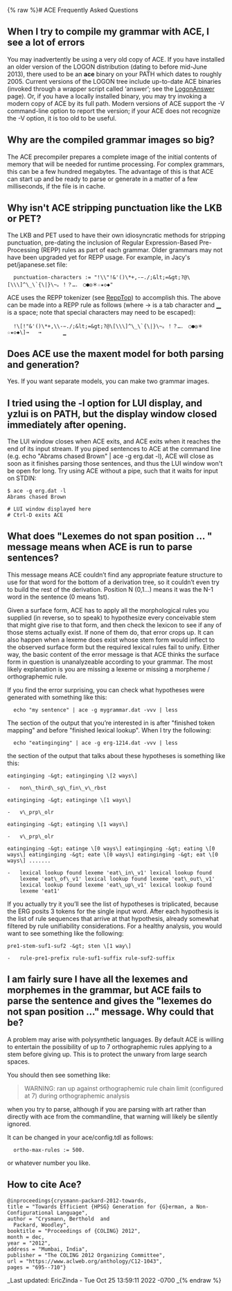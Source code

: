 {% raw %}# ACE Frequently Asked Questions

## When I try to compile my grammar with ACE, I see a lot of errors

You may inadvertently be using a very old copy of ACE. If you have
installed an older version of the LOGON distribution (dating to before
mid-June 2013), there used to be an **ace** binary on your PATH which
dates to roughly 2005. Current versions of the LOGON tree include
up-to-date ACE binaries (invoked through a wrapper script called
‘answer’; see the [LogonAnswer](../LogonAnswer) page). Or, if you have a
locally installed binary, you may try invoking a modern copy of ACE by
its full path. Modern versions of ACE support the -V command-line option
to report the version; if your ACE does not recognize the -V option, it
is too old to be useful.

## Why are the compiled grammar images so big?

The ACE precompiler prepares a complete image of the initial contents of
memory that will be needed for runtime processing. For complex grammars,
this can be a few hundred megabytes. The advantage of this is that ACE
can start up and be ready to parse or generate in a matter of a few
milliseconds, if the file is in cache.

## Why isn't ACE stripping punctuation like the LKB or PET?

The LKB and PET used to have their own idiosyncratic methods for
stripping punctuation, pre-dating the inclusion of Regular
Expression-Based Pre-Processing (REPP) rules as part of each grammar.
Older grammars may not have been upgraded yet for REPP usage. For
example, in Jacy's pet/japanese.set file:

      punctuation-characters := "!\\"!&'()\*+,-−./;&lt;=&gt;?@\[\\\]^\_\`{\|}\~。！？…．　○●◎＊☆★◇◆" 

ACE uses the REPP tokenizer (see [ReppTop](../ReppTop)) to accomplish this.
The above can be made into a REPP rule as follows (where → is a tab
character and ▁ is a space; note that special characters may need to be
escaped):

      !\[!"&'()\*+,\\-−./;&lt;=&gt;?@\[\\\]^\_\`{\|}\~。！？…．　○●◎＊☆★◇◆\]→   →       ▁ 

## Does ACE use the maxent model for both parsing and generation?

Yes. If you want separate models, you can make two grammar images.

## I tried using the -l option for LUI display, and yzlui is on PATH, but the display window closed immediately after opening.

The LUI window closes when ACE exits, and ACE exits when it reaches the
end of its input stream. If you piped sentences to ACE at the command
line (e.g. echo "Abrams chased Brown" \| ace -g erg.dat -l), ACE will
close as soon as it finishes parsing those sentences, and thus the LUI
window won't be open for long. Try using ACE without a pipe, such that
it waits for input on STDIN:

    $ ace -g erg.dat -l
    Abrams chased Brown
    
    # LUI window displayed here
    # Ctrl-D exits ACE

## What does "Lexemes do not span position ... " message means when ACE is run to parse sentences?

This message means ACE couldn’t find any appropriate feature structure
to use for that word for the bottom of a derivation tree, so it couldn’t
even try to build the rest of the derivation. Position N (0,1...) means
it was the N-1 word in the sentence (0 means 1st).

Given a surface form, ACE has to apply all the morphological rules you
supplied (in reverse, so to speak) to hypothesize every conceivable stem
that might give rise to that form, and then check the lexicon to see if
any of those stems actually exist. If none of them do, that error crops
up. It can also happen when a lexeme does exist whose stem form would
inflect to the observed surface form but the required lexical rules fail
to unify. Either way, the basic content of the error message is that ACE
thinks the surface form in question is unanalyzeable according to your
grammar. The most likely explanation is you are missing a lexeme or
missing a morpheme / orthographemic rule.

If you find the error surprising, you can check what hypotheses were
generated with something like this:

      echo "my sentence" | ace -g mygrammar.dat -vvv | less

The section of the output that you’re interested in is after "finished
token mapping" and before "finished lexical lookup". When I try the
following:

      echo "eatinginging" | ace -g erg-1214.dat -vvv | less

the section of the output that talks about these hypotheses is something
like this:

```
eatinginging -&gt; eatinginging \[2 ways\]

-   non\_third\_sg\_fin\_v\_rbst

eatinginging -&gt; eatinginge \[1 ways\]

-   v\_prp\_olr

eatinginging -&gt; eatinging \[1 ways\]

-   v\_prp\_olr

eatinginging -&gt; eatinge \[0 ways\] eatinginging -&gt; eating \[0
ways\] eatinginging -&gt; eate \[0 ways\] eatinginging -&gt; eat \[0
ways\] .......

-   lexical lookup found lexeme 'eat\_in\_v1' lexical lookup found
    lexeme 'eat\_of\_v1' lexical lookup found lexeme 'eat\_out\_v1'
    lexical lookup found lexeme 'eat\_up\_v1' lexical lookup found
    lexeme 'eat1'
```

If you actually try it you’ll see the list of hypotheses is triplicated,
because the ERG posits 3 tokens for the single input word. After each
hypothesis is the list of rule sequences that arrive at that hypothesis,
already somewhat filtered by rule unifiability considerations. For a
healthy analysis, you would want to see something like the following:

```
pre1-stem-suf1-suf2 -&gt; sten \[1 way\]

-   rule-pre1-prefix rule-suf1-suffix rule-suf2-suffix

```

## I am fairly sure I have all the lexemes and morphemes in the grammar, but ACE fails to parse the sentence and gives the "lexemes do not span position ..." message. Why could that be?

A problem may arise with polysynthetic languages. By default ACE is
willing to entertain the possibility of up to 7 orthographemic rules
applying to a stem before giving up. This is to protect the unwary from
large search spaces.

You should then see something like:

> WARNING: ran up against orthographemic rule chain limit (configured at 7) during orthographemic analysis


when you try to parse, although if you are parsing with art rather than
directly with ace from the commandline, that warning will likely be
silently ignored.

It can be changed in your ace/config.tdl as follows:

      ortho-max-rules := 500.

or whatever number you like.

## How to cite Ace?

    @inproceedings{crysmann-packard-2012-towards,
    title = "Towards Efficient {HPSG} Generation for {G}erman, a Non-Configurational Language",
    author = "Crysmann, Berthold  and
      Packard, Woodley",
    booktitle = "Proceedings of {COLING} 2012",
    month = dec,
    year = "2012",
    address = "Mumbai, India",
    publisher = "The COLING 2012 Organizing Committee",
    url = "https://www.aclweb.org/anthology/C12-1043",
    pages = "695--710"}

_Last updated: EricZinda - Tue Oct 25 13:59:11 2022 -0700
_{% endraw %}
